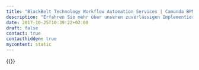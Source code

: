 ```yaml
---
title: "BlackBelt Technology Workflow Automation Services | Camunda BPM"
description: "Erfahren Sie mehr über unseren zuverlässigen Implementierungspartner Blackbelt Technology. Camunda ist der Marktführer für Workflow-Automatisierung und Geschäftsprozessmanagement. Holen Sie sich heute Ihre 30-Tage-Testversion."
date: 2017-10-25T10:39:22+02:00
draft: false
contact: true
contacthidden: true
mycontent: static
---
```

{{<partner-single
company="BlackBelt Technology Kft."
type="si"
website="https://www.blackbelt.hu/"
countrycode="HU"
city="Budapest"
description=""
siregion="emea"
level="basic"
logo="//images.ctfassets.net/vpidbgnakfvf/7aoYcfH9v2cOIecaQu4Ms2/fa70fe17b134bc35580f2d88f88f4dcd/BlackBeltTechnologyKft.png">}}